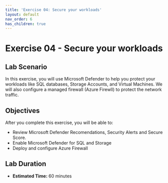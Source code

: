 ```yaml
---
title: 'Exercise 04: Secure your workloads'
layout: default
nav_order: 6
has_children: true
---
```


# Exercise 04 - Secure your workloads

## Lab Scenario

In this exercise, you will use Microsoft Defender to help you protect your workloads like SQL databases, Storage Accounts, and Virtual Machines. We will also configure a managed firewall (Azure Firewll) to protect the network traffic.

## Objectives

After you complete this exercise, you will be able to:

* Review Microsoft Defender Recomendations, Security Alerts and Secure Score.
* Enable Microsoft Defender for SQL and Storage
* Deploy and configure Azure Firewall

## Lab Duration

* **Estimated Time:** 60 minutes